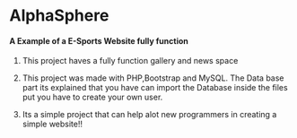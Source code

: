 # AlphaSphere

#### A Example of a E-Sports Website fully function

1. This project haves a fully function gallery and news space

2. This project was made with PHP,Bootstrap and MySQL. The Data base part its explained that you have can import the Database inside the files put you have to create your own user.

3. Its a simple project that can help alot new programmers in creating a simple website!!
